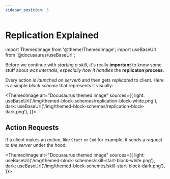 ```yaml
---
sidebar_position: 3
---
```


# Replication Explained

import ThemedImage from '@theme/ThemedImage';
import useBaseUrl from '@docusaurus/useBaseUrl';

Before we continue with *starting a skill*, it's really **important** to know some stuff 
about *wcs internals*, *especially how it handles* the **replicaton process**.

Every action *is launched on server*б and then gets *replicated* to client. Here is a simple *block scheme* that
represents it visually:

<ThemedImage
  alt="Docusaurus themed image"
  sources={{
    light: useBaseUrl('/img/themed-block-schemes/replication-block-white.png'),
    dark: useBaseUrl('/img/themed-block-schemes/replication-block-dark.png'),
  }}>
</ThemedImage>

## Action Requests

If a client makes an *action*, like `Start` or `End` for example, it sends a *request to the server* under the hood:

<ThemedImage
  alt="Docusaurus themed image"
  sources={{
    light: useBaseUrl('/img/themed-block-schemes/skill-start-block-white.png'),
    dark: useBaseUrl('/img/themed-block-schemes/skill-start-block-dark.png'),
  }}>
</ThemedImage>